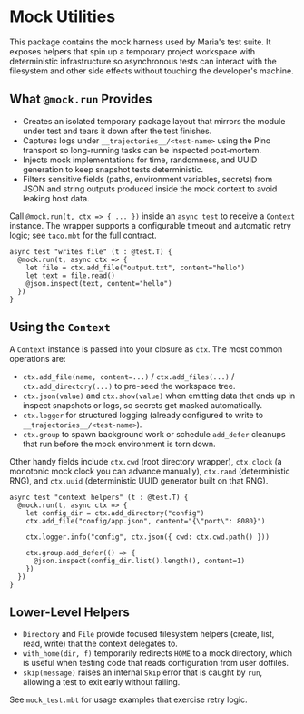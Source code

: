 # Mock Utilities

This package contains the mock harness used by Maria's test suite. It exposes
helpers that spin up a temporary project workspace with deterministic
infrastructure so asynchronous tests can interact with the filesystem and other
side effects without touching the developer's machine.

## What `@mock.run` Provides

- Creates an isolated temporary package layout that mirrors the module under
  test and tears it down after the test finishes.
- Captures logs under `__trajectories__/<test-name>` using the Pino transport so
  long-running tasks can be inspected post-mortem.
- Injects mock implementations for time, randomness, and UUID generation to
  keep snapshot tests deterministic.
- Filters sensitive fields (paths, environment variables, secrets) from JSON and
  string outputs produced inside the mock context to avoid leaking host data.

Call `@mock.run(t, ctx => { ... })` inside an `async test` to receive a
`Context` instance. The wrapper supports a configurable timeout and automatic
retry logic; see `taco.mbt` for the full contract.

```moonbit async
async test "writes file" (t : @test.T) {
  @mock.run(t, async ctx => {
    let file = ctx.add_file("output.txt", content="hello")
    let text = file.read()
    @json.inspect(text, content="hello")
  })
}
```

## Using the `Context`

A `Context` instance is passed into your closure as `ctx`. The most common
operations are:

- `ctx.add_file(name, content=...)` / `ctx.add_files(...)` /
  `ctx.add_directory(...)` to pre-seed the workspace tree.
- `ctx.json(value)` and `ctx.show(value)` when emitting data that ends up in
  inspect snapshots or logs, so secrets get masked automatically.
- `ctx.logger` for structured logging (already configured to write to
  `__trajectories__/<test-name>`).
- `ctx.group` to spawn background work or schedule `add_defer` cleanups that run
  before the mock environment is torn down.

Other handy fields include `ctx.cwd` (root directory wrapper), `ctx.clock` (a
monotonic mock clock you can advance manually), `ctx.rand` (deterministic RNG),
and `ctx.uuid` (deterministic UUID generator built on that RNG).

```moonbit async
async test "context helpers" (t : @test.T) {
  @mock.run(t, async ctx => {
    let config_dir = ctx.add_directory("config")
    ctx.add_file("config/app.json", content="{\"port\": 8080}")

    ctx.logger.info("config", ctx.json({ cwd: ctx.cwd.path() }))

    ctx.group.add_defer(() => {
      @json.inspect(config_dir.list().length(), content=1)
    })
  })
}
```

## Lower-Level Helpers

- `Directory` and `File` provide focused filesystem helpers (create, list, read,
  write) that the context delegates to.
- `with_home(dir, f)` temporarily redirects `HOME` to a mock directory, which is
  useful when testing code that reads configuration from user dotfiles.
- `skip(message)` raises an internal `Skip` error that is caught by `run`,
  allowing a test to exit early without failing.

See `mock_test.mbt` for usage examples that exercise retry logic.
